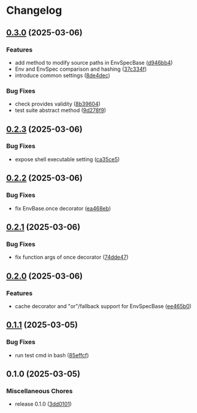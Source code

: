 # Changelog

## [0.3.0](https://github.com/snakemake/snakemake-interface-software-deployment-plugins/compare/v0.2.3...v0.3.0) (2025-03-06)


### Features

* add method to modify source paths in EnvSpecBase ([d946bb4](https://github.com/snakemake/snakemake-interface-software-deployment-plugins/commit/d946bb4534e09ebba25c385cd8b599736492e0c1))
* Env and EnvSpec comparison and hashing ([37c334f](https://github.com/snakemake/snakemake-interface-software-deployment-plugins/commit/37c334f6080b5ca907d6a3e05225d2f48239df71))
* introduce common settings ([8de4dec](https://github.com/snakemake/snakemake-interface-software-deployment-plugins/commit/8de4dec75f654eba05f7916e442c107253393069))


### Bug Fixes

* check provides validity ([8b39604](https://github.com/snakemake/snakemake-interface-software-deployment-plugins/commit/8b39604f5d77070b909819af6e1b5af7f21980dc))
* test suite abstract method ([9d278f9](https://github.com/snakemake/snakemake-interface-software-deployment-plugins/commit/9d278f928fb40aaf4090359af2d8f84d22391a74))

## [0.2.3](https://github.com/snakemake/snakemake-interface-software-deployment-plugins/compare/v0.2.2...v0.2.3) (2025-03-06)


### Bug Fixes

* expose shell executable setting ([ca35ce5](https://github.com/snakemake/snakemake-interface-software-deployment-plugins/commit/ca35ce5656a6086b3f4ff1c188fb4b6d1cc77163))

## [0.2.2](https://github.com/snakemake/snakemake-interface-software-deployment-plugins/compare/v0.2.1...v0.2.2) (2025-03-06)


### Bug Fixes

* fix EnvBase.once decorator ([ea468eb](https://github.com/snakemake/snakemake-interface-software-deployment-plugins/commit/ea468eb37f79ff177a37d2077d9c9e171a832945))

## [0.2.1](https://github.com/snakemake/snakemake-interface-software-deployment-plugins/compare/v0.2.0...v0.2.1) (2025-03-06)


### Bug Fixes

* fix function args of once decorator ([74dde47](https://github.com/snakemake/snakemake-interface-software-deployment-plugins/commit/74dde475b81cc1f9d5bd34ed9a714f6782fc0263))

## [0.2.0](https://github.com/snakemake/snakemake-interface-software-deployment-plugins/compare/v0.1.1...v0.2.0) (2025-03-06)


### Features

* cache decorator and "or"/fallback support for EnvSpecBase ([ee465b0](https://github.com/snakemake/snakemake-interface-software-deployment-plugins/commit/ee465b05dafe85d459ba3d16dbb51311663deb5c))

## [0.1.1](https://github.com/snakemake/snakemake-interface-software-deployment-plugins/compare/v0.1.0...v0.1.1) (2025-03-05)


### Bug Fixes

* run test cmd in bash ([85effcf](https://github.com/snakemake/snakemake-interface-software-deployment-plugins/commit/85effcf86792f474fcfb0f880c36694e5dfe2307))

## 0.1.0 (2025-03-05)


### Miscellaneous Chores

* release 0.1.0 ([3dd0101](https://github.com/snakemake/snakemake-interface-software-deployment-plugins/commit/3dd0101b3b20c6b5f4e89cc889475e09eb12d050))
